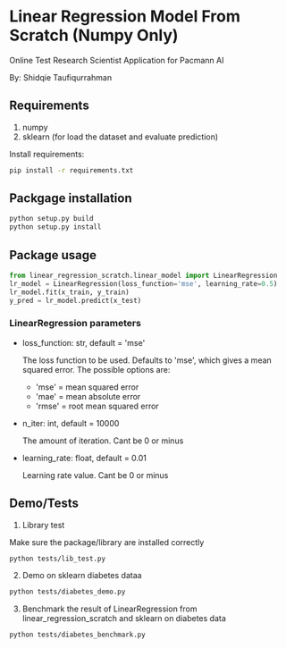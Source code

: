 # Linear Regression Model From Scratch (Numpy Only)
Online Test Research Scientist Application for Pacmann AI

By: Shidqie Taufiqurrahman

## Requirements
1. numpy
2. sklearn (for load the dataset and evaluate prediction)

Install requirements:
```bash
pip install -r requirements.txt
```

## Packgage installation
```bash
python setup.py build
python setup.py install
```

## Package usage
```python
from linear_regression_scratch.linear_model import LinearRegression
lr_model = LinearRegression(loss_function='mse', learning_rate=0.5)
lr_model.fit(x_train, y_train)
y_pred = lr_model.predict(x_test)
```

### LinearRegression parameters
* loss_function: str, default = 'mse'

    The loss function to be used. Defaults to 'mse', which gives a mean squared error. The possible options are:
    * 'mse' = mean squared error
    * 'mae' = mean absolute error
    * 'rmse' = root mean squared error
    
* n_iter: int, default = 10000

    The amount of iteration. Cant be 0 or minus

* learning_rate: float, default = 0.01

    Learning rate value. Cant be 0 or minus

## Demo/Tests
1. Library test

Make sure the package/library are installed correctly
```bash
python tests/lib_test.py
```
2. Demo on sklearn diabetes dataa
```bash
python tests/diabetes_demo.py
```
3. Benchmark the result of LinearRegression from linear_regression_scratch and sklearn on diabetes data
```bash
python tests/diabetes_benchmark.py
```